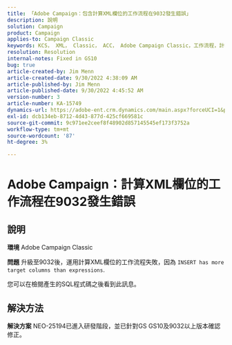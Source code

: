 ```yaml
---
title: 「Adobe Campaign：包含計算XML欄位的工作流程在9032發生錯誤」
description: 說明
solution: Campaign
product: Campaign
applies-to: Campaign Classic
keywords: KCS， XML， Classic， ACC， Adobe Campaign Classic，工作流程，計算的XML欄位，錯誤， 9032
resolution: Resolution
internal-notes: Fixed in GS10
bug: true
article-created-by: Jim Menn
article-created-date: 9/30/2022 4:38:09 AM
article-published-by: Jim Menn
article-published-date: 9/30/2022 4:45:52 AM
version-number: 3
article-number: KA-15749
dynamics-url: https://adobe-ent.crm.dynamics.com/main.aspx?forceUCI=1&pagetype=entityrecord&etn=knowledgearticle&id=26d44eae-7940-ed11-9db1-0022480866ad
exl-id: dcb134eb-8712-4d43-877d-425cf669581c
source-git-commit: 9c971ee2ceef8f48902d857145545ef173f3752a
workflow-type: tm+mt
source-wordcount: '87'
ht-degree: 3%

---
```


# Adobe Campaign：計算XML欄位的工作流程在9032發生錯誤

## 說明


<b>環境</b>
Adobe Campaign Classic

<b>問題</b>
升級至9032後，運用計算XML欄位的工作流程失敗，因為 `INSERT has more target columns than expressions`.

您可以在檢閱產生的SQL程式碼之後看到此訊息。




## 解決方法


<b>解決方案</b>
NEO-25194已進入研發階段，並已針對GS GS10及9032以上版本確認修正。
